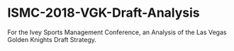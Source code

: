 # ISMC-2018-VGK-Draft-Analysis

For the Ivey Sports Management Conference, an Analysis of the Las Vegas Golden Knights Draft Strategy.
